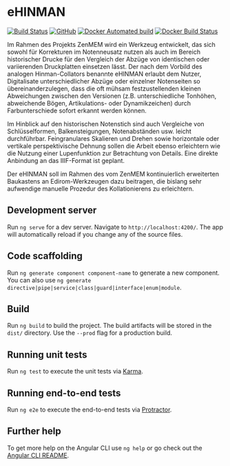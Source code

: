 # eHINMAN

[![Build Status](https://travis-ci.com/edirom/ehinman.svg?branch=develop)](https://travis-ci.com/Edirom/eHinman)
[![GitHub](https://img.shields.io/github/license/edirom/ehinman.svg)](https://github.com/Edirom/eHinman/blob/dev/LICENSE)
[![Docker Automated build](https://img.shields.io/docker/cloud/automated/edirom/ehinman.svg)](https://hub.docker.com/r/edirom/ehinman)
[![Docker Build Status](https://img.shields.io/docker/cloud/build/edirom/ehinman.svg)](https://hub.docker.com/r/edirom/ehinman)

Im Rahmen des Projekts ZenMEM wird ein Werkzeug entwickelt, das sich sowohl für Korrekturen im Notenneusatz nutzen als auch im Bereich historischer Drucke für den Vergleich der Abzüge von identischen oder variierenden Druckplatten einsetzen lässt. Der nach dem Vorbild des analogen Hinman-Collators benannte eHINMAN erlaubt dem Nutzer, Digitalisate unterschiedlicher Abzüge oder einzelner Notenseiten so übereinanderzulegen, dass die oft mühsam festzustellenden kleinen Abweichungen zwischen den Versionen (z.B. unterschiedliche Tonhöhen,  abweichende Bögen, Artikulations- oder Dynamikzeichen) durch Farbunterschiede sofort erkannt werden können.

Im Hinblick auf den historischen Notenstich sind auch Vergleiche von Schlüsselformen, Balkensteigungen, Notenabständen usw. leicht durchführbar. Feingranulares Skalieren und Drehen sowie horizontale oder vertikale perspektivische Dehnung sollen die Arbeit ebenso erleichtern wie die Nutzung einer Lupenfunktion zur Betrachtung von Details. Eine direkte Anbindung an das IIIF-Format ist geplant.

Der eHINMAN soll im Rahmen des vom ZenMEM kontinuierlich erweiterten Baukastens an Edirom-Werkzeugen dazu beitragen, die bislang sehr aufwendige manuelle Prozedur des Kollationierens zu erleichtern.

## Development server

Run `ng serve` for a dev server. Navigate to `http://localhost:4200/`. The app will automatically reload if you change any of the source files.

## Code scaffolding

Run `ng generate component component-name` to generate a new component. You can also use `ng generate directive|pipe|service|class|guard|interface|enum|module`.

## Build

Run `ng build` to build the project. The build artifacts will be stored in the `dist/` directory. Use the `--prod` flag for a production build.

## Running unit tests

Run `ng test` to execute the unit tests via [Karma](https://karma-runner.github.io).

## Running end-to-end tests

Run `ng e2e` to execute the end-to-end tests via [Protractor](http://www.protractortest.org/).

## Further help

To get more help on the Angular CLI use `ng help` or go check out the [Angular CLI README](https://github.com/angular/angular-cli/blob/master/README.md).
